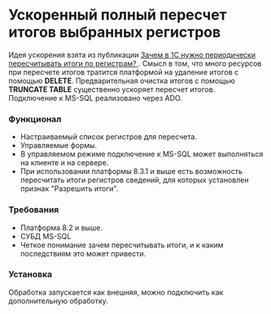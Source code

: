 # Ускоренный полный пересчет итогов выбранных регистров #
Идея ускорения взята из публикации [ Зачем в 1С нужно периодически пересчитывать итоги по регистрам? ](https://infostart.ru/public/177171/).
Смысл в том, что много ресурсов при пересчете итогов тратится платформой на удаление итогов с помощью **DELETE**. Предварительная очистка итогов с помощью **TRUNCATE TABLE** существенно ускоряет пересчет итогов.
Подключение к MS-SQL реализовано через ADO.
### Функционал ###
* Настраиваемый список регистров для пересчета.
* Управляемые формы.
* В управляемом режиме подключение к MS-SQL может выполняться на клиенте и на сервере.
* При использовании платформы 8.3.1 и выше есть возможность пересчитать итоги регистров сведений, для которых установлен признак "Разрешить итоги".
### Требования ###
* Платформа 8.2 и выше.
* СУБД MS-SQL
* Четкое понимание зачем пересчитывать итоги, и к каким последствиям это может привести.
### Установка ###
Обработка запускается как внешняя, можно подключить как дополнительную обработку.


